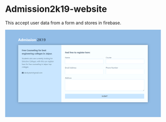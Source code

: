 # Admission2k19-website
This accept user data from a form and stores in firebase.

![](/img/screenshot.png)
